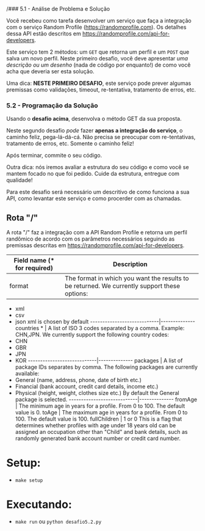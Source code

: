 /### 5.1 - Análise de Problema e Solução

Você recebeu como tarefa desenvolver um serviço que faça a integração com o serviço Random Profile (https://randomprofile.com).
Os detalhes dessa API estão descritos em https://randomprofile.com/api-for-developers.

Este serviço tem 2 métodos: um `GET` que retorna um perfil e um `POST` que salva um novo perfil.
Neste primeiro desafio, você deve apresentar *uma descrição ou um desenho* (nada de código por enquanto!) de como você acha que deveria ser esta solução.

Uma dica: **NESTE PRIMEIRO DESAFIO**, este serviço pode prever algumas premissas como validações, timeout, re-tentativa, tratamento de erros, etc.



### 5.2 - Programação da Solução

Usando o **desafio acima**, desenvolva o método GET da sua proposta.

Neste segundo desafio *pode* fazer **apenas a integração do serviço**, o caminho feliz, pega-lá-dá-cá. 
Não precisa se preocupar com re-tentativas, tratamento de erros, etc. Somente o caminho feliz!

Após terminar, commite o seu código.

Outra dica: nós iremos avaliar a estrutura do seu código e como você se mantem focado no que foi pedido. Cuide da estrutura, entregue com qualidade!

Para este desafio será necessário um descritivo de como funciona a sua API, como levantar este serviço e como procerder com as chamadas.


## Rota "/"
A rota "/" faz a integração com a API Random Profile e retorna um perfil randômico de acordo com os parâmetros necessários seguindo as premissas descritas em https://randomprofile.com/api-for-developers.

Field name (\* for required) | Description
----------------------------|--------------
format                      | The format in which you want the results to be returned. We currently support these options:
* xml
* csv
* json
xml is chosen by default
----------------------------|--------------
countries *                 | A list of ISO 3 codes separated by a comma. Example: CHN,JPN. We currently support the following country codes:
* CHN
* GBR
* JPN
* KOR
----------------------------|--------------
packages                    | A list of package IDs separates by comma. The following packages are currently available:
* General (name, address, phone, date of birth etc.)
* Financial (bank account, credit card details, income etc.)
* Physical (height, weight, clothes size etc.)
By default the General package is selected.
----------------------------|--------------
fromAge                     | The minimum age in years for a profile. From 0 to 100. The default value is 0.
toAge                       | The maximum age in years for a profile. From 0 to 100. The default value is 100.
fullChildren                | 1 or 0
This is a flag that determines whether profiles with age under 18 years old can be assigned an occupation other than "Child" and bank details, such as randomly generated bank account number or credit card number.


# Setup:

- `make setup`

# Executando:

- `make run` ou `python desafio5.2.py`